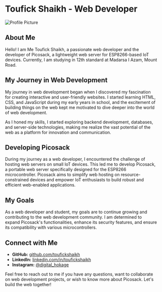 # Toufick Shaikh - Web Developer 

![Profile Picture](https://shaikhtoolsanddies.com/profile.jpg)

## About Me

Hello! I am Me Toufick Shaikh, a passionate web developer and the developer of Picosack, a lightweight web server for ESP8266-based IoT devices. Currently, I am studying in 12th standard at Madarsa I Azam, Mount Road.

## My Journey in Web Development

My journey in web development began when I discovered my fascination for creating interactive and user-friendly websites. I started learning HTML, CSS, and JavaScript during my early years in school, and the excitement of building things on the web kept me motivated to dive deeper into the world of web development.

As I honed my skills, I started exploring backend development, databases, and server-side technologies, making me realize the vast potential of the web as a platform for innovation and communication.

## Developing Picosack

During my journey as a web developer, I encountered the challenge of hosting web servers on small IoT devices. This led me to develop Picosack, a portable web server specifically designed for the ESP8266 microcontroller. Picosack aims to simplify web hosting on resource-constrained devices and empower IoT enthusiasts to build robust and efficient web-enabled applications.

## My Goals

As a web developer and student, my goals are to continue growing and contributing to the web development community. I am determined to expand Picosack's functionalities, enhance its security features, and ensure its compatibility with various microcontrollers.

## Connect with Me

- **GitHub:** [github.com/toufickshaikh](https://github.com/toufickshaikh)
- **LinkedIn:** [linkedin.com/in/toufickshaikh](https://www.linkedin.com/in/toufickshaikh)
- **Instagram:** [@digital_hokage](https://www.instagram.com/digital_hokage/)

Feel free to reach out to me if you have any questions, want to collaborate on web development projects, or wish to know more about Picosack. Let's build the web together!
